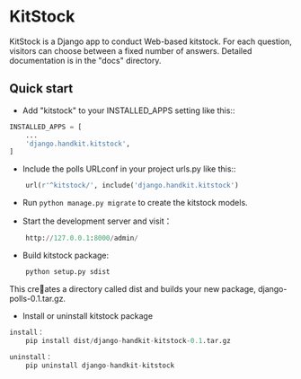 
# KitStock

KitStock is a Django app to conduct Web-based kitstock. For each question,
visitors can choose between a fixed number of answers.
Detailed documentation is in the "docs" directory.

## Quick start

- Add "kitstock" to your INSTALLED_APPS setting like this::
```python
INSTALLED_APPS = [
    ...
    'django.handkit.kitstock',
]
```

- Include the polls URLconf in your project urls.py like this::
```python
    url(r'^kitstock/', include('django.handkit.kitstock')
```

- Run ``python manage.py migrate`` to create the kitstock models.

- Start the development server and visit：
```python
    http://127.0.0.1:8000/admin/
```

- Build kitstock package:
```python
    python setup.py sdist
```
This creates a directory called dist and builds your new package, django-polls-0.1.tar.gz.

- Install or uninstall kitstock package
```python
install：
    pip install dist/django-handkit-kitstock-0.1.tar.gz

uninstall：
    pip uninstall django-handkit-kitstock
```

